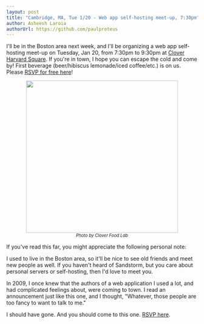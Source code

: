 ```yaml
---
layout: post
title: "Cambridge, MA, Tue 1/20 - Web app self-hosting meet-up, 7:30pm"
author: Asheesh Laroia
authorUrl: https://github.com/paulproteus
---
```


I'll be in the Boston area next week, and I'll be organizing a web app
self-hosting meet-up on Tuesday, Jan 20, from 7:30pm to 9:30pm at
[Clover Harvard Square](http://www.yelp.com/biz/clover-cambridge-5).
If you're in town, I hope you can escape the cold and come by! First beverage
(beer/hibiscus lemonade/iced coffee/etc.) is on us. Please
[RSVP for free here](https://www.eventbrite.com/e/self-hosted-servers-sandstorm-chat-tickets-15273451304)!

<div><div style="text-align: center; width: 100%;"><img width="400" src="{{site.baseurl}}clover-IMG_1599-400px.jpg"><br><div style="font-style: italic; font-size: 80%;">Photo by Clover Food Lab</div></div></div>


If you've read this far, you might appreciate the following personal note:

I used to live in the Boston area, so it'll be nice to see old friends and meet
new people as well. If you haven't heard of Sandstorm, but you care about
personal servers or self-hosting, then I'd love to meet you.

In 2009, I once knew that the authors of a web application I used a lot, and had
complicated feelings about, were coming to town. I read an announcement just
like this one, and I thought, "Whatever, those people are too fancy to want to
talk to me."

I should have gone. And you should come to this one.
[RSVP here](https://www.eventbrite.com/e/self-hosted-servers-sandstorm-chat-tickets-15273451304).
